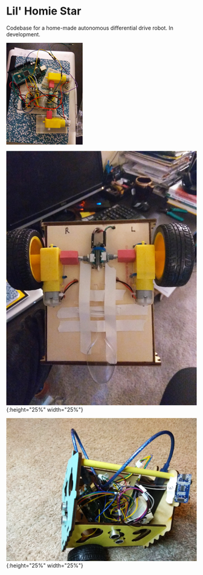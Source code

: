 # Lil' Homie Star

Codebase for a home-made autonomous differential drive robot. In development.

<img src="images/2020-07-12_13-04-00_468.jpg" width="40%">

![wheels_on](/images/2020-07-12_13-03-58_402.jpg){:height="25%" width="25%"}

![with_ultrasonic_sensors](/images/2020-07-12_13-03-54_217.jpg){:height="25%" width="25%"}
